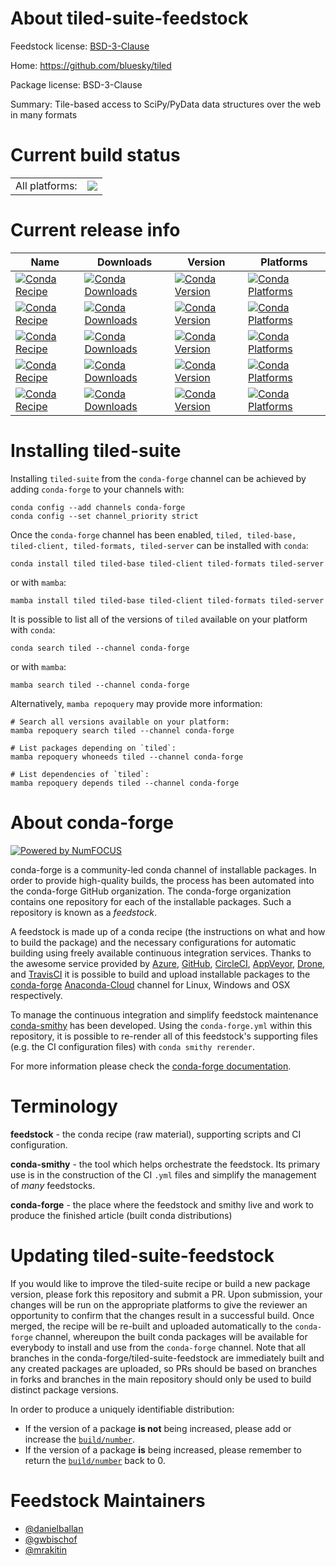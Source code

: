 About tiled-suite-feedstock
===========================

Feedstock license: [BSD-3-Clause](https://github.com/conda-forge/tiled-suite-feedstock/blob/main/LICENSE.txt)

Home: https://github.com/bluesky/tiled

Package license: BSD-3-Clause

Summary: Tile-based access to SciPy/PyData data structures over the web in many formats

Current build status
====================


<table><tr><td>All platforms:</td>
    <td>
      <a href="https://dev.azure.com/conda-forge/feedstock-builds/_build/latest?definitionId=16559&branchName=main">
        <img src="https://dev.azure.com/conda-forge/feedstock-builds/_apis/build/status/tiled-suite-feedstock?branchName=main">
      </a>
    </td>
  </tr>
</table>

Current release info
====================

| Name | Downloads | Version | Platforms |
| --- | --- | --- | --- |
| [![Conda Recipe](https://img.shields.io/badge/recipe-tiled-green.svg)](https://anaconda.org/conda-forge/tiled) | [![Conda Downloads](https://img.shields.io/conda/dn/conda-forge/tiled.svg)](https://anaconda.org/conda-forge/tiled) | [![Conda Version](https://img.shields.io/conda/vn/conda-forge/tiled.svg)](https://anaconda.org/conda-forge/tiled) | [![Conda Platforms](https://img.shields.io/conda/pn/conda-forge/tiled.svg)](https://anaconda.org/conda-forge/tiled) |
| [![Conda Recipe](https://img.shields.io/badge/recipe-tiled--base-green.svg)](https://anaconda.org/conda-forge/tiled-base) | [![Conda Downloads](https://img.shields.io/conda/dn/conda-forge/tiled-base.svg)](https://anaconda.org/conda-forge/tiled-base) | [![Conda Version](https://img.shields.io/conda/vn/conda-forge/tiled-base.svg)](https://anaconda.org/conda-forge/tiled-base) | [![Conda Platforms](https://img.shields.io/conda/pn/conda-forge/tiled-base.svg)](https://anaconda.org/conda-forge/tiled-base) |
| [![Conda Recipe](https://img.shields.io/badge/recipe-tiled--client-green.svg)](https://anaconda.org/conda-forge/tiled-client) | [![Conda Downloads](https://img.shields.io/conda/dn/conda-forge/tiled-client.svg)](https://anaconda.org/conda-forge/tiled-client) | [![Conda Version](https://img.shields.io/conda/vn/conda-forge/tiled-client.svg)](https://anaconda.org/conda-forge/tiled-client) | [![Conda Platforms](https://img.shields.io/conda/pn/conda-forge/tiled-client.svg)](https://anaconda.org/conda-forge/tiled-client) |
| [![Conda Recipe](https://img.shields.io/badge/recipe-tiled--formats-green.svg)](https://anaconda.org/conda-forge/tiled-formats) | [![Conda Downloads](https://img.shields.io/conda/dn/conda-forge/tiled-formats.svg)](https://anaconda.org/conda-forge/tiled-formats) | [![Conda Version](https://img.shields.io/conda/vn/conda-forge/tiled-formats.svg)](https://anaconda.org/conda-forge/tiled-formats) | [![Conda Platforms](https://img.shields.io/conda/pn/conda-forge/tiled-formats.svg)](https://anaconda.org/conda-forge/tiled-formats) |
| [![Conda Recipe](https://img.shields.io/badge/recipe-tiled--server-green.svg)](https://anaconda.org/conda-forge/tiled-server) | [![Conda Downloads](https://img.shields.io/conda/dn/conda-forge/tiled-server.svg)](https://anaconda.org/conda-forge/tiled-server) | [![Conda Version](https://img.shields.io/conda/vn/conda-forge/tiled-server.svg)](https://anaconda.org/conda-forge/tiled-server) | [![Conda Platforms](https://img.shields.io/conda/pn/conda-forge/tiled-server.svg)](https://anaconda.org/conda-forge/tiled-server) |

Installing tiled-suite
======================

Installing `tiled-suite` from the `conda-forge` channel can be achieved by adding `conda-forge` to your channels with:

```
conda config --add channels conda-forge
conda config --set channel_priority strict
```

Once the `conda-forge` channel has been enabled, `tiled, tiled-base, tiled-client, tiled-formats, tiled-server` can be installed with `conda`:

```
conda install tiled tiled-base tiled-client tiled-formats tiled-server
```

or with `mamba`:

```
mamba install tiled tiled-base tiled-client tiled-formats tiled-server
```

It is possible to list all of the versions of `tiled` available on your platform with `conda`:

```
conda search tiled --channel conda-forge
```

or with `mamba`:

```
mamba search tiled --channel conda-forge
```

Alternatively, `mamba repoquery` may provide more information:

```
# Search all versions available on your platform:
mamba repoquery search tiled --channel conda-forge

# List packages depending on `tiled`:
mamba repoquery whoneeds tiled --channel conda-forge

# List dependencies of `tiled`:
mamba repoquery depends tiled --channel conda-forge
```


About conda-forge
=================

[![Powered by
NumFOCUS](https://img.shields.io/badge/powered%20by-NumFOCUS-orange.svg?style=flat&colorA=E1523D&colorB=007D8A)](https://numfocus.org)

conda-forge is a community-led conda channel of installable packages.
In order to provide high-quality builds, the process has been automated into the
conda-forge GitHub organization. The conda-forge organization contains one repository
for each of the installable packages. Such a repository is known as a *feedstock*.

A feedstock is made up of a conda recipe (the instructions on what and how to build
the package) and the necessary configurations for automatic building using freely
available continuous integration services. Thanks to the awesome service provided by
[Azure](https://azure.microsoft.com/en-us/services/devops/), [GitHub](https://github.com/),
[CircleCI](https://circleci.com/), [AppVeyor](https://www.appveyor.com/),
[Drone](https://cloud.drone.io/welcome), and [TravisCI](https://travis-ci.com/)
it is possible to build and upload installable packages to the
[conda-forge](https://anaconda.org/conda-forge) [Anaconda-Cloud](https://anaconda.org/)
channel for Linux, Windows and OSX respectively.

To manage the continuous integration and simplify feedstock maintenance
[conda-smithy](https://github.com/conda-forge/conda-smithy) has been developed.
Using the ``conda-forge.yml`` within this repository, it is possible to re-render all of
this feedstock's supporting files (e.g. the CI configuration files) with ``conda smithy rerender``.

For more information please check the [conda-forge documentation](https://conda-forge.org/docs/).

Terminology
===========

**feedstock** - the conda recipe (raw material), supporting scripts and CI configuration.

**conda-smithy** - the tool which helps orchestrate the feedstock.
                   Its primary use is in the construction of the CI ``.yml`` files
                   and simplify the management of *many* feedstocks.

**conda-forge** - the place where the feedstock and smithy live and work to
                  produce the finished article (built conda distributions)


Updating tiled-suite-feedstock
==============================

If you would like to improve the tiled-suite recipe or build a new
package version, please fork this repository and submit a PR. Upon submission,
your changes will be run on the appropriate platforms to give the reviewer an
opportunity to confirm that the changes result in a successful build. Once
merged, the recipe will be re-built and uploaded automatically to the
`conda-forge` channel, whereupon the built conda packages will be available for
everybody to install and use from the `conda-forge` channel.
Note that all branches in the conda-forge/tiled-suite-feedstock are
immediately built and any created packages are uploaded, so PRs should be based
on branches in forks and branches in the main repository should only be used to
build distinct package versions.

In order to produce a uniquely identifiable distribution:
 * If the version of a package **is not** being increased, please add or increase
   the [``build/number``](https://docs.conda.io/projects/conda-build/en/latest/resources/define-metadata.html#build-number-and-string).
 * If the version of a package **is** being increased, please remember to return
   the [``build/number``](https://docs.conda.io/projects/conda-build/en/latest/resources/define-metadata.html#build-number-and-string)
   back to 0.

Feedstock Maintainers
=====================

* [@danielballan](https://github.com/danielballan/)
* [@gwbischof](https://github.com/gwbischof/)
* [@mrakitin](https://github.com/mrakitin/)

